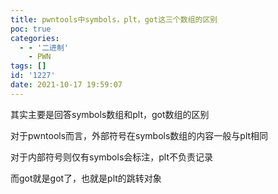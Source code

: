 ```yaml
---
title: pwntools中symbols，plt，got这三个数组的区别
poc: true
categories:
  - - '二进制'
    - PWN
tags: []
id: '1227'
date: 2021-10-17 19:59:07
---
```


其实主要是回答symbols数组和plt，got数组的区别

对于pwntools而言，外部符号在symbols数组的内容一般与plt相同

对于内部符号则仅有symbols会标注，plt不负责记录

而got就是got了，也就是plt的跳转对象